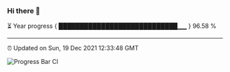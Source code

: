 ### Hi there 👋

⏳ Year progress { ████████████████████████████▁▁ } 96.58 %

---

⏰ Updated on Sun, 19 Dec 2021 12:33:48 GMT

![Progress Bar CI](https://github.com/ZhaoGui/ZhaoGui/workflows/Progress%20Bar%20CI/badge.svg)
